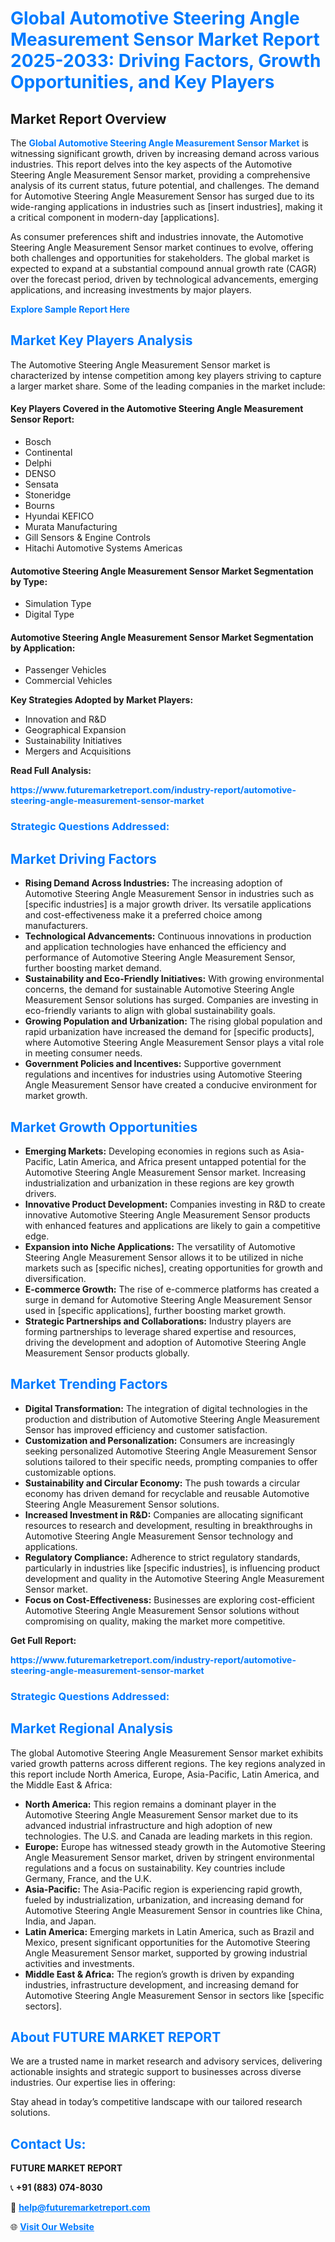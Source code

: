 <h1 style="color: #007BFF;">Global Automotive Steering Angle Measurement Sensor Market Report 2025-2033: Driving Factors, Growth Opportunities, and Key Players</h1>

<section id="overview">
<h2>Market Report Overview</h2>
<p>The <a href="https://www.futuremarketreport.com/industry-report/automotive-steering-angle-measurement-sensor-market" style="color: #007BFF; text-decoration: none;"><strong>Global Automotive Steering Angle Measurement Sensor Market</strong></a> is witnessing significant growth, driven by increasing demand across various industries. This report delves into the key aspects of the Automotive Steering Angle Measurement Sensor market, providing a comprehensive analysis of its current status, future potential, and challenges. The demand for Automotive Steering Angle Measurement Sensor has surged due to its wide-ranging applications in industries such as [insert industries], making it a critical component in modern-day [applications].</p>
<p>As consumer preferences shift and industries innovate, the Automotive Steering Angle Measurement Sensor market continues to evolve, offering both challenges and opportunities for stakeholders. The global market is expected to expand at a substantial compound annual growth rate (CAGR) over the forecast period, driven by technological advancements, emerging applications, and increasing investments by major players.</p>
</section>

<section id="overview">
<p><a href="https://www.futuremarketreport.com/request-sample/reportId=87434" style="color: #007BFF; text-decoration: none;"><strong>Explore Sample Report Here</strong></a></p>
</section>

<section id="key-players">
<h2 style="color: #007BFF;">Market Key Players Analysis</h2>
<p>The Automotive Steering Angle Measurement Sensor market is characterized by intense competition among key players striving to capture a larger market share. Some of the leading companies in the market include:</p>
<h4>Key Players Covered in the Automotive Steering Angle Measurement Sensor Report:</h4>
<ul><li>Bosch</li><li>Continental</li><li>Delphi</li><li>DENSO</li><li>Sensata</li><li>Stoneridge</li><li>Bourns</li><li>Hyundai KEFICO</li><li>Murata Manufacturing</li><li>Gill Sensors &amp; Engine Controls</li><li>Hitachi Automotive Systems Americas</li></ul>
<h4>Automotive Steering Angle Measurement Sensor Market Segmentation by Type:</h4>
<ul><li>Simulation Type</li><li>Digital Type</li></ul>

<h4>Automotive Steering Angle Measurement Sensor Market Segmentation by Application:</h4>
<ul><li>Passenger Vehicles</li><li>Commercial Vehicles</li></ul>
<p><strong>Key Strategies Adopted by Market Players:</strong></p>
<ul>
<li>Innovation and R&D</li>
<li>Geographical Expansion</li>
<li>Sustainability Initiatives</li>
<li>Mergers and Acquisitions</li>
</ul>
</section>

<section>
<p><strong>Read Full Analysis: </strong></p><a href="https://www.futuremarketreport.com/industry-report/automotive-steering-angle-measurement-sensor-market" style="color: #007BFF; text-decoration: none;"><strong>https://www.futuremarketreport.com/industry-report/automotive-steering-angle-measurement-sensor-market</strong></a>
<h3 style="color: #007BFF;">Strategic Questions Addressed:</h3>
</section>

<section id="driving-factors">
<h2 style="color: #007BFF;">Market Driving Factors</h2>
<ul>
<li><strong>Rising Demand Across Industries:</strong> The increasing adoption of Automotive Steering Angle Measurement Sensor in industries such as [specific industries] is a major growth driver. Its versatile applications and cost-effectiveness make it a preferred choice among manufacturers.</li>
<li><strong>Technological Advancements:</strong> Continuous innovations in production and application technologies have enhanced the efficiency and performance of Automotive Steering Angle Measurement Sensor, further boosting market demand.</li>
<li><strong>Sustainability and Eco-Friendly Initiatives:</strong> With growing environmental concerns, the demand for sustainable Automotive Steering Angle Measurement Sensor solutions has surged. Companies are investing in eco-friendly variants to align with global sustainability goals.</li>
<li><strong>Growing Population and Urbanization:</strong> The rising global population and rapid urbanization have increased the demand for [specific products], where Automotive Steering Angle Measurement Sensor plays a vital role in meeting consumer needs.</li>
<li><strong>Government Policies and Incentives:</strong> Supportive government regulations and incentives for industries using Automotive Steering Angle Measurement Sensor have created a conducive environment for market growth.</li>
</ul>
</section>

<section id="growth-opportunities">
<h2 style="color: #007BFF;">Market Growth Opportunities</h2>
<ul>
<li><strong>Emerging Markets:</strong> Developing economies in regions such as Asia-Pacific, Latin America, and Africa present untapped potential for the Automotive Steering Angle Measurement Sensor market. Increasing industrialization and urbanization in these regions are key growth drivers.</li>
<li><strong>Innovative Product Development:</strong> Companies investing in R&D to create innovative Automotive Steering Angle Measurement Sensor products with enhanced features and applications are likely to gain a competitive edge.</li>
<li><strong>Expansion into Niche Applications:</strong> The versatility of Automotive Steering Angle Measurement Sensor allows it to be utilized in niche markets such as [specific niches], creating opportunities for growth and diversification.</li>
<li><strong>E-commerce Growth:</strong> The rise of e-commerce platforms has created a surge in demand for Automotive Steering Angle Measurement Sensor used in [specific applications], further boosting market growth.</li>
<li><strong>Strategic Partnerships and Collaborations:</strong> Industry players are forming partnerships to leverage shared expertise and resources, driving the development and adoption of Automotive Steering Angle Measurement Sensor products globally.</li>
</ul>
</section>

<section id="trending-factors">
<h2 style="color: #007BFF;">Market Trending Factors</h2>
<ul>
<li><strong>Digital Transformation:</strong> The integration of digital technologies in the production and distribution of Automotive Steering Angle Measurement Sensor has improved efficiency and customer satisfaction.</li>
<li><strong>Customization and Personalization:</strong> Consumers are increasingly seeking personalized Automotive Steering Angle Measurement Sensor solutions tailored to their specific needs, prompting companies to offer customizable options.</li>
<li><strong>Sustainability and Circular Economy:</strong> The push towards a circular economy has driven demand for recyclable and reusable Automotive Steering Angle Measurement Sensor solutions.</li>
<li><strong>Increased Investment in R&D:</strong> Companies are allocating significant resources to research and development, resulting in breakthroughs in Automotive Steering Angle Measurement Sensor technology and applications.</li>
<li><strong>Regulatory Compliance:</strong> Adherence to strict regulatory standards, particularly in industries like [specific industries], is influencing product development and quality in the Automotive Steering Angle Measurement Sensor market.</li>
<li><strong>Focus on Cost-Effectiveness:</strong> Businesses are exploring cost-efficient Automotive Steering Angle Measurement Sensor solutions without compromising on quality, making the market more competitive.</li>
</ul>
</section>

<section>
<p><strong>Get Full Report: </strong></p><a href="https://www.futuremarketreport.com/industry-report/automotive-steering-angle-measurement-sensor-market" style="color: #007BFF; text-decoration: none;"><strong>https://www.futuremarketreport.com/industry-report/automotive-steering-angle-measurement-sensor-market</strong></a>
<h3 style="color: #007BFF;">Strategic Questions Addressed:</h3>
</section>


<section id="regional-analysis">
<h2 style="color: #007BFF;">Market Regional Analysis</h2>
<p>The global Automotive Steering Angle Measurement Sensor market exhibits varied growth patterns across different regions. The key regions analyzed in this report include North America, Europe, Asia-Pacific, Latin America, and the Middle East & Africa:</p>
<ul>
<li><strong>North America:</strong> This region remains a dominant player in the Automotive Steering Angle Measurement Sensor market due to its advanced industrial infrastructure and high adoption of new technologies. The U.S. and Canada are leading markets in this region.</li>
<li><strong>Europe:</strong> Europe has witnessed steady growth in the Automotive Steering Angle Measurement Sensor market, driven by stringent environmental regulations and a focus on sustainability. Key countries include Germany, France, and the U.K.</li>
<li><strong>Asia-Pacific:</strong> The Asia-Pacific region is experiencing rapid growth, fueled by industrialization, urbanization, and increasing demand for Automotive Steering Angle Measurement Sensor in countries like China, India, and Japan.</li>
<li><strong>Latin America:</strong> Emerging markets in Latin America, such as Brazil and Mexico, present significant opportunities for the Automotive Steering Angle Measurement Sensor market, supported by growing industrial activities and investments.</li>
<li><strong>Middle East & Africa:</strong> The region’s growth is driven by expanding industries, infrastructure development, and increasing demand for Automotive Steering Angle Measurement Sensor in sectors like [specific sectors].</li>
</ul>
</section>

<footer>
<h2 style="color: #007BFF;">About FUTURE MARKET REPORT</h2>
<p>We are a trusted name in market research and advisory services, delivering actionable insights and strategic support to businesses across diverse industries. Our expertise lies in offering:</p>

<p>Stay ahead in today’s competitive landscape with our tailored research solutions.</p>

<h2 style="color: #007BFF;">Contact Us:</h2>
<p><strong>FUTURE MARKET REPORT</strong></p>
<p>📞 <strong>+91 (883) 074-8030</strong></p>
<p>📧 <strong><a href="mailto:help@futuremarketreport.com" style="color: #007BFF;">help@futuremarketreport.com</a></strong></p>
<p>🌐 <strong><a href="https://www.futuremarketreport.com/" style="color: #007BFF;">Visit Our Website</a></strong></p>
</footer>